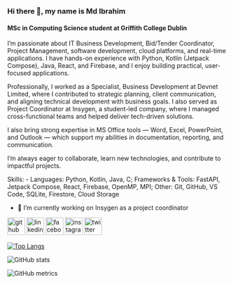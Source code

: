 ### Hi there 👋, my name is Md Ibrahim
#### MSc in Computing Science student at Griffith College Dublin
I’m passionate about IT Business Development, Bid/Tender Coordinator, Project Management, software development, cloud platforms, and real-time applications. I have hands-on experience with Python, Kotlin (Jetpack Compose), Java, React, and Firebase, and I enjoy building practical, user-focused applications.

Professionally, I worked as a Specialist, Business Development at Devnet Limited, where I contributed to strategic planning, client communication, and aligning technical development with business goals. I also served as Project Coordinator at Insygen, a student-led company, where I managed cross-functional teams and helped deliver tech-driven solutions.

I also bring strong expertise in MS Office tools — Word, Excel, PowerPoint, and Outlook — which support my abilities in documentation, reporting, and communication.

I’m always eager to collaborate, learn new technologies, and contribute to impactful projects.

Skills: - Languages: Python, Kotlin, Java, C; Frameworks & Tools: FastAPI, Jetpack Compose, React, Firebase, OpenMP, MPI; Other: Git, GitHub, VS Code, SQLite, Firestore, Cloud Storage

- 🔭 I’m currently working on Insygen as a project coordinator 


[<img src='https://cdn.jsdelivr.net/npm/simple-icons@3.0.1/icons/github.svg' alt='github' height='40'>](https://github.com/https://github.com/Ibraheem4040/)  [<img src='https://cdn.jsdelivr.net/npm/simple-icons@3.0.1/icons/linkedin.svg' alt='linkedin' height='40'>](https://www.linkedin.com/in/https://www.linkedin.com/in/ibraheemahmed//)  [<img src='https://cdn.jsdelivr.net/npm/simple-icons@3.0.1/icons/facebook.svg' alt='facebook' height='40'>](https://www.facebook.com/https://www.facebook.com/ibraheem.ahmed.3572)  [<img src='https://cdn.jsdelivr.net/npm/simple-icons@3.0.1/icons/instagram.svg' alt='instagram' height='40'>](https://www.instagram.com/https://www.instagram.com/ibraheem_ibu1//)  [<img src='https://cdn.jsdelivr.net/npm/simple-icons@3.0.1/icons/twitter.svg' alt='twitter' height='40'>](https://twitter.com/https://x.com/ibraheem_ibu)  

[![Top Langs](https://github-readme-stats.vercel.app/api/top-langs/?username=https://github.com/Ibraheem4040/)](https://github.com/anuraghazra/github-readme-stats)

![GitHub stats](https://github-readme-stats.vercel.app/api?username=https://github.com/Ibraheem4040/&show_icons=true)  

![GitHub metrics](https://metrics.lecoq.io/https://github.com/Ibraheem4040/)  

